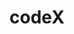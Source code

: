 # codeX



<!-- > A delightfully simple theme system for [docsify.js](https://docsify.js.org)

- Based on CSS custom properties
- No packages to install or files to build
- Improved desktop and mobile experience
- Multiple themes available
- Legacy browser support (IE10+)


[![.](https://icongr.am/clarity/mouse.svg?size=30&color=ffffff)Get Started](#main)
[Demo Sandbox](https://codesandbox.io/s/xv36w4695o)
[GitHub](https://github.com/jhildenbiddle/docsify-themeable) -->

